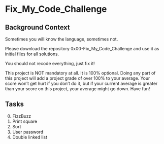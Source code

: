 # Fix_My_Code_Challenge
## Background Context
Sometimes you will know the language, sometimes not.

Please download the repository 0x00-Fix_My_Code_Challenge and use it as initial files for all solutions.

You should not recode everything, just fix it!

This project is NOT mandatory at all. It is 100% optional. Doing any part of this project will add a project grade of over 100% to your average. Your score won’t get hurt if you don’t do it, but if your current average is greater than your score on this project, your average might go down. Have fun!

## Tasks
0. FizzBuzz 
1. Print square 
2. Sort 
3. User password 
4. Double linked list 
